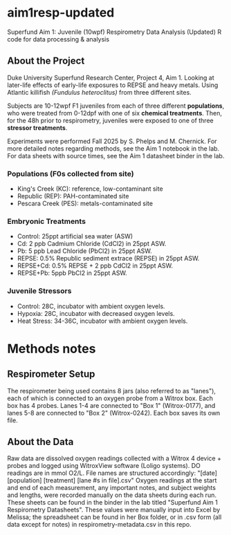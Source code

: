 # aim1resp-updated
Superfund Aim 1: Juvenile (10wpf) Respirometry Data Analysis (Updated)
R code for data processing & analysis

## About the Project
Duke University Superfund Research Center, Project 4, Aim 1. Looking at later-life effects of early-life exposures to REPSE and heavy metals. 
Using Atlantic killifish <i> (Fundulus heteroclitus) </i> from three different sites. 

Subjects are 10-12wpf F1 juveniles from each of three different __populations__, who were treated from 0-12dpf with one of six __chemical treatments__. Then, for the 48h prior to respirometry, juveniles were exposed to one of three __stressor treatments__.

Experiments were performed Fall 2025 by S. Phelps and M. Chernick. For more detailed notes regarding methods, see the Aim 1 notebook in the lab. For data sheets with source times, see the Aim 1 datasheet binder in the lab.

### Populations (F0s collected from site)
- King's Creek (KC): reference, low-contaminant site
- Republic (REP): PAH-contaminated site
- Pescara Creek (PES): metals-contaminated site
### Embryonic Treatments
- Control: 25ppt artificial sea water (ASW)
- Cd: 2 ppb Cadmium Chloride (CdCl2) in 25ppt ASW. 
- Pb: 5 ppb Lead Chloride (PbCl2) in 25ppt ASW.
- REPSE: 0.5% Republic sediment extrace (REPSE) in 25ppt ASW.
- REPSE+Cd: 0.5% REPSE + 2 ppb CdCl2 in 25ppt ASW.
- REPSE+Pb: 5ppb PbCl2 in 25ppt ASW.
### Juvenile Stressors
- Control: 28C, incubator with ambient oxygen levels.
- Hypoxia: 28C, incubator with decreased oxygen levels.
- Heat Stress: 34-36C, incubator with ambient oxygen levels.

<!-- # Setup

After cloning the Git repo, run setup/foldersetup.sh in the project directory to prepare the directory structure.

Then you will want to manually move the raw data from wherever you're storing it (i.e. OneDrive, Box Drive) into the project's data/raw-data/ directory by copying and pasting them in File Explorer (or moving them using the command line if you're more comfortable with that). The raw-data/ directory is not tracked by Git in order to keep the size of the repo down. Same thing applies to analysis/subprocessed-data.

## About the Files and Folders

respirometry-metadata.csv is a CSV file generated by exporting the Excel spreadsheet made by Melissa by manually inputting the values recorded by hand on the respirometry data sheets.
raw-data/ contains the files generated by the WitroxView software during recordings. These files __should not be altered in any way__.
analysis/ contains the R codes needed to process the raw data into normalized oxygen consumption measurements.
data/subprocessed-data/ contains the modified versions of the raw-data/ files, which have been cleaned up and saved in a more usable format by the code in respirometry-data-processing.Rmd.
analysis/tidy-metadata.csv contains the tidy, trimmed version of the spreadsheet in respirometry-metadata.csv.

-->
<!-- fix the above notes!! -->

# Methods notes

## Respirometer Setup

The respirometer being used contains 8 jars (also referred to as "lanes"), each of which is connected to an oxygen probe from a Witrox box. Each box has 4 probes. Lanes 1-4 are connected to "Box 1" (Witrox-0177), and lanes 5-8 are connected to "Box 2" (Witrox-0242). 
Each box saves its own file.

## About the Data

Raw data are dissolved oxygen readings collected with a Witrox 4 device + probes and logged using WitroxView software (Loligo systems).
DO readings are in mmol O2/L.
File names are structured accordingly: "[date] [population] [treatment] [lane #s in file].csv"
Oxygen readings at the start and end of each measurement, any important notes, and subject weights and lengths, were recorded manually on the data sheets during each run. These sheets can be found in the binder in the lab titled "Superfund Aim 1 Respirometry Datasheets". These values were manually input into Excel by Melissa; the spreadsheet can be found in her Box folder, or in .csv form (all data except for notes) in respirometry-metadata.csv in this repo.